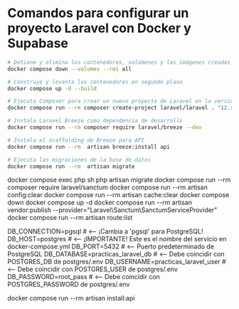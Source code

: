 # Comandos para configurar un proyecto Laravel con Docker y Supabase

```bash
# Detiene y elimina los contenedores, volúmenes y las imágenes creadas por docker compose
docker compose down --volumes --rmi all

# Construye y levanta los contenedores en segundo plano
docker compose up -d --build

# Ejecuta Composer para crear un nuevo proyecto de Laravel en la versión 12.x dentro del contenedor
docker compose run --rm composer create-project laravel/laravel . "12.x"

# Instala Laravel Breeze como dependencia de desarrollo
docker compose run --rm composer require laravel/breeze --dev

# Instala el scaffolding de Breeze para API
docker compose run --rm  artisan breeze:install api

# Ejecuta las migraciones de la base de datos
docker compose run --rm  artisan migrate
```


docker compose exec php sh
php artisan migrate
docker compose run --rm composer require laravel/sanctum
docker compose run --rm artisan config:clear
docker compose run --rm artisan cache:clear
docker compose down
docker compose up -d
docker compose run --rm artisan vendor:publish --provider="Laravel\Sanctum\SanctumServiceProvider"
docker compose run --rm artisan route:list

DB_CONNECTION=pgsql # <-- ¡Cambia a 'pgsql' para PostgreSQL!
DB_HOST=postgres    # <-- ¡IMPORTANTE! Este es el nombre del servicio en docker-compose.yml
DB_PORT=5432        # <-- Puerto predeterminado de PostgreSQL
DB_DATABASE=practicas_laravel_db # <-- Debe coincidir con POSTGRES_DB de postgres/.env
DB_USERNAME=practicas_laravel_user # <-- Debe coincidir con POSTGRES_USER de postgres/.env
DB_PASSWORD=root_pass # <-- Debe coincidir con POSTGRES_PASSWORD de postgres/.env

docker compose run --rm artisan install:api